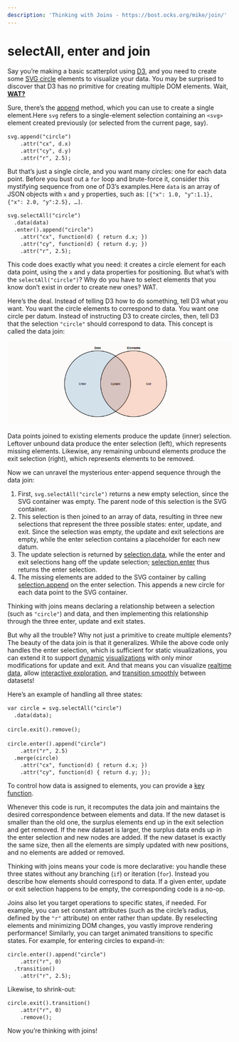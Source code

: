 ```yaml
---
description: 'Thinking with Joins - https://bost.ocks.org/mike/join/'
---
```


# selectAll, enter and join

Say you’re making a basic scatterplot using [D3](https://d3js.org/), and you need to create some [SVG circle](http://www.w3.org/TR/SVG/shapes.html#CircleElement) elements to visualize your data. You may be surprised to discover that D3 has no primitive for creating multiple DOM elements. Wait, [**WAT?**](https://www.destroyallsoftware.com/talks/wat)

Sure, there’s the [append](https://github.com/d3/d3/wiki/Selections#wiki-append) method, which you can use to create a single element.Here `svg` refers to a single-element selection containing an `<svg>` element created previously \(or selected from the current page, say\).

```text
svg.append("circle")
    .attr("cx", d.x)
    .attr("cy", d.y)
    .attr("r", 2.5);
```

But that’s just a single circle, and you want many circles: one for each data point. Before you bust out a `for` loop and brute-force it, consider this mystifying sequence from one of D3’s examples.Here `data` is an array of JSON objects with `x` and `y` properties, such as: `[{"x": 1.0, "y":1.1}, {"x": 2.0, "y":2.5}, …]`.

```text
svg.selectAll("circle")
  .data(data)
  .enter().append("circle")
    .attr("cx", function(d) { return d.x; })
    .attr("cy", function(d) { return d.y; })
    .attr("r", 2.5);
```

This code does exactly what you need: it creates a circle element for each data point, using the `x` and `y` data properties for positioning. But what’s with the `selectAll("circle")`? Why do you have to select elements that you know don’t exist in order to create new ones? WAT.

Here’s the deal. Instead of telling D3 how to do something, tell D3 what you want. You want the circle elements to correspond to data. You want one circle per datum. Instead of instructing D3 to create circles, then, tell D3 that the selection `"circle"` should correspond to data. This concept is called the data join:

![](../.gitbook/assets/screen-shot-2018-07-14-at-3.45.03-pm.png)

Data points joined to existing elements produce the update \(inner\) selection. Leftover unbound data produce the enter selection \(left\), which represents missing elements. Likewise, any remaining unbound elements produce the exit selection \(right\), which represents elements to be removed.

Now we can unravel the mysterious enter-append sequence through the data join:

1. First, `svg.selectAll("circle")` returns a new empty selection, since the SVG container was empty. The parent node of this selection is the SVG container.
2. This selection is then joined to an array of data, resulting in three new selections that represent the three possible states: enter, update, and exit. Since the selection was empty, the update and exit selections are empty, while the enter selection contains a placeholder for each new datum.
3. The update selection is returned by [selection.data](https://github.com/d3/d3-selection/blob/master/README.md#selection_data), while the enter and exit selections hang off the update selection; [selection.enter](https://github.com/d3/d3-selection/blob/master/README.md#selection_enter) thus returns the enter selection.
4. The missing elements are added to the SVG container by calling [selection.append](https://github.com/d3/d3-selection/blob/master/README.md#selection_append) on the enter selection. This appends a new circle for each data point to the SVG container.

Thinking with joins means declaring a relationship between a selection \(such as `"circle"`\) and data, and then implementing this relationship through the three enter, update and exit states.

But why all the trouble? Why not just a primitive to create multiple elements? The beauty of the data join is that it generalizes. While the above code only handles the enter selection, which is sufficient for static visualizations, you can extend it to support [dynamic](https://bost.ocks.org/mike/miserables/) [visualizations](http://bl.ocks.org/mbostock/4062085) with only minor modifications for update and exit. And that means you can visualize [realtime data](https://bost.ocks.org/mike/path/), allow [interactive exploration](http://bl.ocks.org/mbostock/4063663), and [transition smoothly](http://bl.ocks.org/mbostock/1256572) between datasets!

Here’s an example of handling all three states:

```text
var circle = svg.selectAll("circle")
  .data(data);

circle.exit().remove();

circle.enter().append("circle")
    .attr("r", 2.5)
  .merge(circle)
    .attr("cx", function(d) { return d.x; })
    .attr("cy", function(d) { return d.y; });
```

To control how data is assign­ed to elements, you can pro­vide a [key function](https://bost.ocks.org/mike/constancy/).

Whenever this code is run, it recomputes the data join and maintains the desired correspondence between elements and data. If the new dataset is smaller than the old one, the surplus elements end up in the exit selection and get removed. If the new dataset is larger, the surplus data ends up in the enter selection and new nodes are added. If the new dataset is exactly the same size, then all the elements are simply updated with new positions, and no elements are added or removed.

Thinking with joins means your code is more declarative: you handle these three states without any branching \(`if`\) or iteration \(`for`\). Instead you describe how elements should correspond to data. If a given enter, update or exit selection happens to be empty, the corresponding code is a no-op.

Joins also let you target operations to specific states, if needed. For example, you can set constant attributes \(such as the circle’s radius, defined by the `"r"` attribute\) on enter rather than update. By reselecting elements and minimizing DOM changes, you vastly improve rendering performance! Similarly, you can target animated transitions to specific states. For example, for entering circles to expand-in:

```text
circle.enter().append("circle")
    .attr("r", 0)
  .transition()
    .attr("r", 2.5);
```

Likewise, to shrink-out:

```text
circle.exit().transition()
    .attr("r", 0)
    .remove();
```

Now you’re thinking with joins!

